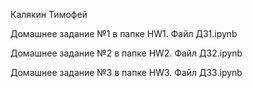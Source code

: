 Калякин Тимофей

Домашнее задание №1 в папке HW1. Файл ДЗ1.ipynb 

Домашнее задание №2 в папке HW2. Файл ДЗ2.ipynb 

Домашнее задание №3 в папке HW3. Файл ДЗ3.ipynb 

